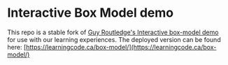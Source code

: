 # Interactive Box Model demo

This repo is a stable fork of [Guy Routledge's Interactive box-model demo](https://github.com/guyroutledge/box-model) for use with our learning experiences.
The deployed version can be found here: [https://learningcode.ca/box-model/](https://learningcode.ca/box-model/)
